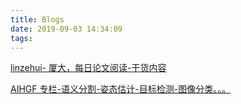 ```yaml
---
title: Blogs
date: 2019-09-03 14:34:09
tags:
---
```


[linzehui-  厦大，每日论文阅读-干货内容](http://www.linzehui.me/archives/)

[AIHGF 专栏-语义分割-姿态估计-目标检测-图像分类。。。](https://me.csdn.net/blog/oJiMoDeYe12345)

